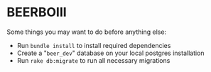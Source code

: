 # BEERBOIII

Some things you may want to do before anything else:

- Run `bundle install` to install required dependencies
- Create a "`beer_dev`" database on your local postgres installation
- Run `rake db:migrate` to run all necessary migrations
